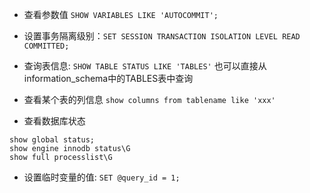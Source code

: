 + 查看参数值 ```SHOW VARIABLES LIKE 'AUTOCOMMIT';```
+ 设置事务隔离级别：```SET SESSION TRANSACTION ISOLATION LEVEL READ COMMITTED;```

+ 查询表信息: ```SHOW TABLE STATUS LIKE 'TABLES'```  也可以直接从information_schema中的TABLES表中查询
+ 查看某个表的列信息 ```show columns from tablename like 'xxx'```

+ 查看数据库状态

```
show global status;
show engine innodb status\G
show full processlist\G
```

+ 设置临时变量的值: ```SET @query_id = 1;```